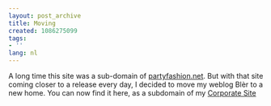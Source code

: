 ```yaml
---
layout: post_archive
title: Moving
created: 1086275099
tags:
- ''
lang: nl
---
```

A long time this site was a sub-domain of [partyfashion.net](http://www.partyfashion.net). But with that site coming closer to a release every day, I decided to move my weblog Blèr to a new home. You can now find it here, as a subdomain of my [Corporate Site](http://www.webschuur.com)
